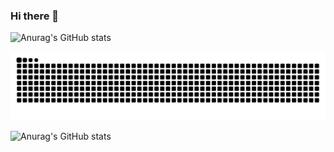 ### Hi there 👋

![Anurag's GitHub stats](https://github-readme-stats.vercel.app/api?username=nguyentientungduong&show_icons=true&theme=radical)

<p align="center">
  <img src="https://github.com/nguyentientungduong/nguyentientungduong/blob/main/github-contribution-grid-snake.svg" alt="snake"></center>

![Anurag's GitHub stats](https://github-readme-stats.vercel.app/api?username=nam-leduc&show_icons=true&theme=radical)
